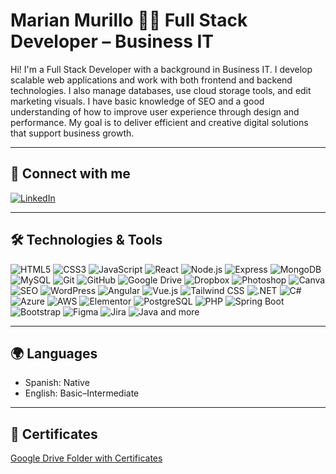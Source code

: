 # Marian Murillo 👩‍💻 Full Stack Developer – Business IT

Hi! I'm a Full Stack Developer with a background in Business IT. I develop scalable web applications and work with both frontend and backend technologies. I also manage databases, use cloud storage tools, and edit marketing visuals. I have basic knowledge of SEO and a good understanding of how to improve user experience through design and performance. My goal is to deliver efficient and creative digital solutions that support business growth.

---

## 🔗 Connect with me

[![LinkedIn](https://img.shields.io/badge/LinkedIn-Profile-blue?logo=linkedin)](https://www.linkedin.com/in/marian-murillo/)


---

## 🛠️ Technologies & Tools



![HTML5](https://img.shields.io/badge/HTML5-E34F26?logo=html5&logoColor=white&style=flat) ![CSS3](https://img.shields.io/badge/CSS3-1572B6?logo=css3&logoColor=white&style=flat) ![JavaScript](https://img.shields.io/badge/JavaScript-F7DF1E?logo=javascript&logoColor=black&style=flat) 
 ![React](https://img.shields.io/badge/React-61DAFB?logo=react&logoColor=black&style=flat)  ![Node.js](https://img.shields.io/badge/Node.js-339933?logo=node.js&logoColor=white&style=flat)  ![Express](https://img.shields.io/badge/Express.js-000000?logo=express&logoColor=white&style=flat) 
 ![MongoDB](https://img.shields.io/badge/MongoDB-47A248?logo=mongodb&logoColor=white&style=flat)  ![MySQL](https://img.shields.io/badge/MySQL-4479A1?logo=mysql&logoColor=white&style=flat)  ![Git](https://img.shields.io/badge/Git-F05032?logo=git&logoColor=white&style=flat) 
 ![GitHub](https://img.shields.io/badge/GitHub-181717?logo=github&logoColor=white&style=flat)  ![Google Drive](https://img.shields.io/badge/Google%20Drive-4285F4?logo=google-drive&logoColor=white&style=flat)  ![Dropbox](https://img.shields.io/badge/Dropbox-0061FF?logo=dropbox&logoColor=white&style=flat) 
 ![Photoshop](https://img.shields.io/badge/Photoshop-31A8FF?logo=adobe-photoshop&logoColor=white&style=flat)  ![Canva](https://img.shields.io/badge/Canva-00C4CC?logo=canva&logoColor=white&style=flat)  ![SEO](https://img.shields.io/badge/SEO-Basic-lightgrey?style=flat) 
 ![WordPress](https://img.shields.io/badge/WordPress-21759B?logo=wordpress&logoColor=white&style=flat)  ![Angular](https://img.shields.io/badge/Angular-DD0031?logo=angular&logoColor=white&style=flat)  ![Vue.js](https://img.shields.io/badge/Vue.js-4FC08D?logo=vue.js&logoColor=white&style=flat) 
![Tailwind CSS](https://img.shields.io/badge/Tailwind_CSS-38B2AC?logo=tailwind-css&logoColor=white&style=flat)  ![.NET](https://img.shields.io/badge/.NET-512BD4?logo=dot-net&logoColor=white&style=flat)  ![C#](https://img.shields.io/badge/C%23-239120?logo=c-sharp&logoColor=white&style=flat) 
 ![Azure](https://img.shields.io/badge/Azure-0078D4?logo=microsoft-azure&logoColor=white&style=flat)  ![AWS](https://img.shields.io/badge/AWS-232F3E?logo=amazon-aws&logoColor=white&style=flat)  ![Elementor](https://img.shields.io/badge/Elementor-21B8F9?logo=elementor&logoColor=white&style=flat) 
 ![PostgreSQL](https://img.shields.io/badge/PostgreSQL-336791?logo=postgresql&logoColor=white&style=flat)  ![PHP](https://img.shields.io/badge/PHP-777BB4?logo=php&logoColor=white&style=flat)  ![Spring Boot](https://img.shields.io/badge/Spring_Boot-6DB33F?logo=spring-boot&logoColor=white&style=flat) 
 ![Bootstrap](https://img.shields.io/badge/Bootstrap-7952B3?logo=bootstrap&logoColor=white&style=flat)  ![Figma](https://img.shields.io/badge/Figma-F24E1E?logo=figma&logoColor=white&style=flat)  ![Jira](https://img.shields.io/badge/Jira-0052CC?logo=jira&logoColor=white&style=flat) 
 ![Java](https://img.shields.io/badge/Java-007396?logo=java&logoColor=white&style=flat) and more 


---

## 🌍 Languages

- Spanish: Native  
- English: Basic–Intermediate

---

## 📄 Certificates

[Google Drive Folder with Certificates](https://drive.google.com/file/d/11if4y4RJ6gqf1wOslW-YtyHxuURLS7yS/view?usp=sharing)


